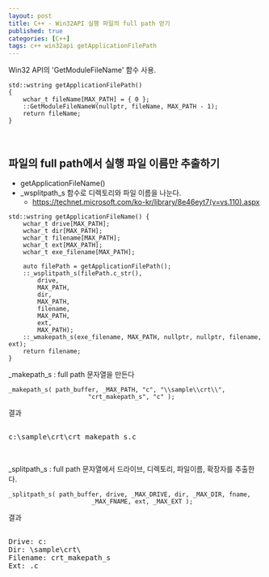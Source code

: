 ```yaml
---
layout: post
title: C++ - Win32API 실행 파일의 full path 얻기
published: true
categories: [C++]
tags: c++ win32api getApplicationFilePath
---
```

Win32 API의 'GetModuleFileName' 함수 사용.  
  
```
std::wstring getApplicationFilePath() 
{
    wchar_t fileName[MAX_PATH] = { 0 };
    ::GetModuleFileNameW(nullptr, fileName, MAX_PATH - 1);
    return fileName;
}
``` 
  
<br>  
  
## 파일의 full path에서 실행 파일 이름만 추출하기  
- getApplicationFileName()
- _wsplitpath_s 함수로 디렉토리와 파일 이름을 나눈다.
    - https://technet.microsoft.com/ko-kr/library/8e46eyt7(v=vs.110).aspx  
  
```
std::wstring getApplicationFileName() {
    wchar_t drive[MAX_PATH];
    wchar_t dir[MAX_PATH];
    wchar_t filename[MAX_PATH];
    wchar_t ext[MAX_PATH];
    wchar_t exe_filename[MAX_PATH];

    auto filePath = getApplicationFilePath();
    ::_wsplitpath_s(filePath.c_str(),
        drive,
        MAX_PATH,
        dir,
        MAX_PATH,
        filename,
        MAX_PATH,
        ext,
        MAX_PATH);
    ::_wmakepath_s(exe_filename, MAX_PATH, nullptr, nullptr, filename, ext);
    return filename;
}
```
  
_makepath_s : full path 문자열을 만든다      
```
_makepath_s( path_buffer, _MAX_PATH, "c", "\\sample\\crt\\",  
                      "crt_makepath_s", "c" );  
```  
결과  
<pre> 
c:\sample\crt\crt_makepath_s.c
</pre>
  
<br>
  
_splitpath_s : full path 문자열에서 드라이브, 디렉토리, 파일이름, 확장자를 추출한다.  
```
_splitpath_s( path_buffer, drive, _MAX_DRIVE, dir, _MAX_DIR, fname,  
                       _MAX_FNAME, ext, _MAX_EXT );  
```  
결과  
<pre> 
Drive: c:  
Dir: \sample\crt\  
Filename: crt_makepath_s  
Ext: .c  
</pre>   
  